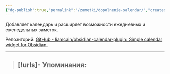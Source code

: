 ```yaml
---
{"dg-publish":true,"permalink":"/zametki/dopolnenie-salendar/","created":"2024-07-13 15:20","updated":"2024-09-03T16:30:23+03:00"}
---
```


Добавляет календарь и расширяет возможности ежедневных и еженедельных заметок.

Репозиторий: [GitHub - liamcain/obsidian-calendar-plugin: Simple calendar widget for Obsidian.](https://github.com/liamcain/obsidian-calendar-plugin)

---
> [!urls]- Упоминания:
> - 